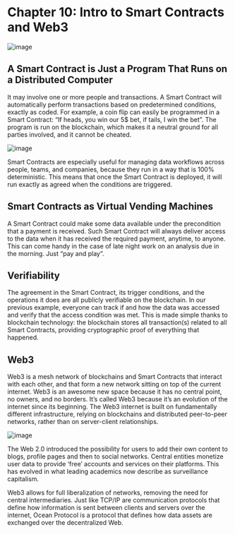 # Chapter 10: Intro to Smart Contracts and Web3

![image](https://user-images.githubusercontent.com/110959584/194771870-18602f11-6098-47f3-a3c1-b1f38fcc1ec5.png)

## A Smart Contract is Just a Program That Runs on a Distributed Computer
It may involve one or more people and transactions. A Smart Contract will automatically perform transactions based on predetermined conditions, exactly as coded.
For example, a coin flip can easily be programmed in a Smart Contract: “If heads, you win our 5$ bet, if tails, I win the bet”.
The program is run on the blockchain, which makes it a neutral ground for all parties involved, and it cannot be cheated.

![image](https://user-images.githubusercontent.com/110959584/194779897-b2f2bcfc-dce3-4865-a023-c1c6544486b9.png)

Smart Contracts are especially useful for managing data workflows across people, teams, and companies, because they run in a way that is 100% deterministic.
This means that once the Smart Contract is deployed, it will run exactly as agreed when the conditions are triggered.

## Smart Contracts as Virtual Vending Machines
A Smart Contract could make some data available under the precondition that a payment is received.
Such Smart Contract will always deliver access to the data when it has received the required payment, anytime, to anyone.
This can come handy in the case of  late night work on an analysis due in the morning. Just “pay and play”.

## Verifiability
The agreement in the Smart Contract, its trigger conditions, and the operations it does are all publicly verifiable on the blockchain.
In our previous example, everyone can track if and how the data was accessed and verify that the access condition was met.
This is made simple thanks to blockchain technology: the blockchain stores all transaction(s) related to all Smart Contracts,
providing cryptographic proof of everything that happened.

## Web3
Web3 is a mesh network of blockchains and Smart Contracts that interact with each other, and that form a new network sitting on top of the current internet.
Web3 is an awesome new space because it has no central point, no owners, and no borders.
It’s called Web3 because it’s an evolution of the internet since its beginning. The Web3 internet is built on fundamentally different infrastructure,
relying on blockchains and distributed peer-to-peer networks, rather than on server-client relationships.

![image](https://user-images.githubusercontent.com/110959584/194779916-39933eb4-f091-4af7-972f-bad625444020.png)

The Web 2.0  introduced the possibility for users to add their own content to blogs, profile pages and then to social networks.
Central entities monetize user data to provide ‘free’ accounts and services on their platforms. This has evolved in what leading academics
now describe as surveillance capitalism.

Web3 allows for full liberalization of networks, removing the need for central intermediaries.
Just like TCP/IP are communication protocols that define how information is sent between clients and servers over the internet,
Ocean Protocol is a protocol that defines how data assets are exchanged over the decentralized Web.
